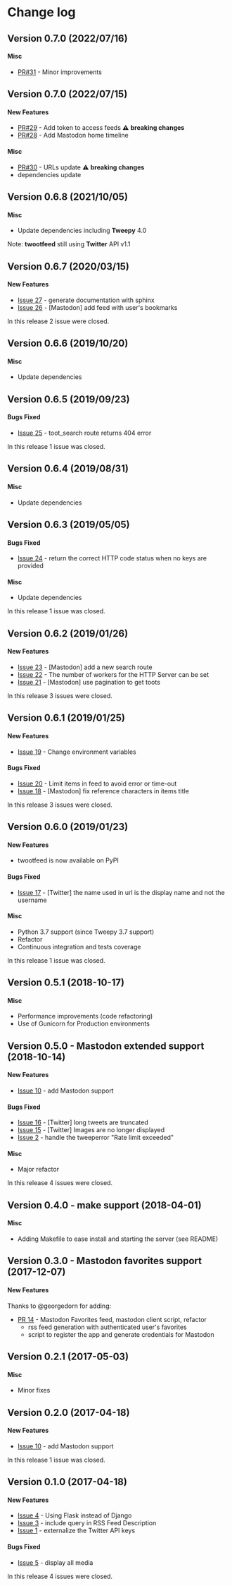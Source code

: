 # Change log

## Version 0.7.0 (2022/07/16)

#### Misc
* [PR#31](https://github.com/SamR1/python-twootfeed/pull/31) - Minor improvements


## Version 0.7.0 (2022/07/15)

#### New Features

* [PR#29](https://github.com/SamR1/python-twootfeed/pull/29) - Add token to access feeds ⚠️ **breaking changes**
* [PR#28](https://github.com/SamR1/python-twootfeed/pull/28) - Add Mastodon home timeline

#### Misc
* [PR#30](https://github.com/SamR1/python-twootfeed/pull/30) - URLs update ⚠️ **breaking changes**
* dependencies update


## Version 0.6.8 (2021/10/05)

#### Misc

* Update dependencies including **Tweepy** 4.0

Note: **twootfeed** still using **Twitter** API v1.1


## Version 0.6.7 (2020/03/15)

#### New Features

* [Issue 27](https://github.com/SamR1/python-twootfeed/issues/27) - generate documentation with sphinx
* [Issue 26](https://github.com/SamR1/python-twootfeed/issues/26) - [Mastodon] add feed with user's bookmarks

In this release 2 issue were closed.


## Version 0.6.6 (2019/10/20)

#### Misc

* Update dependencies


## Version 0.6.5 (2019/09/23)

#### Bugs Fixed

* [Issue 25](https://github.com/SamR1/python-twootfeed/issues/25) - toot_search route returns 404 error

In this release 1 issue was closed.


## Version 0.6.4 (2019/08/31)

#### Misc

* Update dependencies


## Version 0.6.3 (2019/05/05)

#### Bugs Fixed

* [Issue 24](https://github.com/SamR1/python-twootfeed/issues/24) - return the correct HTTP code status when no keys are provided

#### Misc

* Update dependencies

In this release 1 issue was closed.


## Version 0.6.2 (2019/01/26)

#### New Features

* [Issue 23](https://github.com/SamR1/python-twootfeed/issues/23) - [Mastodon] add a new search route
* [Issue 22](https://github.com/SamR1/python-twootfeed/issues/22) - The number of workers for the HTTP Server can be set
* [Issue 21](https://github.com/SamR1/python-twootfeed/issues/21) - [Mastodon] use pagination to get toots

In this release 3 issues were closed.


## Version 0.6.1 (2019/01/25)

#### New Features

* [Issue 19](https://github.com/SamR1/python-twootfeed/issues/19) - Change environment variables

#### Bugs Fixed

* [Issue 20](https://github.com/SamR1/python-twootfeed/issues/20) - Limit items in feed to avoid error or time-out
* [Issue 18](https://github.com/SamR1/python-twootfeed/issues/18) - [Mastodon] fix reference characters in items title

In this release 3 issues were closed.


## Version 0.6.0 (2019/01/23)

#### New Features

* twootfeed is now available on PyPI

#### Bugs Fixed

* [Issue 17](https://github.com/SamR1/python-twootfeed/issues/17) - [Twitter] the name used in url is the display name and not the username

#### Misc
* Python 3.7 support (since Tweepy 3.7 support)
* Refactor
* Continuous integration and tests coverage

In this release 1 issue was closed.


## Version 0.5.1 (2018-10-17)

#### Misc
* Performance improvements (code refactoring)
* Use of Gunicorn for Production environments


## Version 0.5.0 - Mastodon extended support (2018-10-14)

#### New Features

* [Issue 10](https://github.com/SamR1/python-twootfeed/issues/10) - add Mastodon support

#### Bugs Fixed
* [Issue 16](https://github.com/SamR1/python-twootfeed/issues/16) - [Twitter] long tweets are truncated
* [Issue 15](https://github.com/SamR1/python-twootfeed/issues/15) - [Twitter] Images are no longer displayed
* [Issue 2](https://github.com/SamR1/python-twootfeed/issues/2) - handle the tweeperror "Rate limit exceeded"

#### Misc
* Major refactor

In this release 4 issues were closed.

  
## Version 0.4.0 - make support (2018-04-01)

#### Misc
* Adding Makefile to ease install and starting the server (see README)


## Version 0.3.0 - Mastodon favorites support (2017-12-07)

#### New Features
Thanks to @georgedorn for adding:
* [PR 14](https://github.com/SamR1/python-twootfeed/pull/14) - Mastodon Favorites feed, mastodon client script, refactor
  * rss feed generation with authenticated user's favorites
  * script to register the app and generate credentials for Mastodon


## Version 0.2.1 (2017-05-03)

#### Misc
* Minor fixes


## Version 0.2.0 (2017-04-18)

#### New Features
* [Issue 10](https://github.com/SamR1/python-twootfeed/issues/10) - add Mastodon support

In this release 1 issue was closed.


## Version 0.1.0 (2017-04-18)

#### New Features
* [Issue 4](https://github.com/SamR1/python-twootfeed/issues/4) - Using Flask instead of Django
* [Issue 3](https://github.com/SamR1/python-twootfeed/issues/3) - include query in RSS Feed Description
* [Issue 1](https://github.com/SamR1/python-twootfeed/issues/1) - externalize the Twitter API keys

#### Bugs Fixed
* [Issue 5](https://github.com/SamR1/python-twootfeed/issues/5) - display all media

In this release 4 issues were closed.
